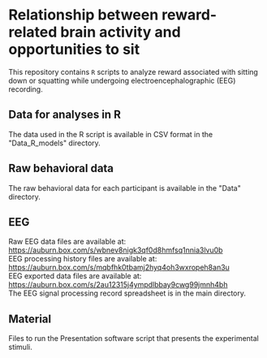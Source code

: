 # Relationship between reward-related brain activity and opportunities to sit

This repository contains `R` scripts to analyze reward associated with sitting down or squatting while undergoing electroencephalographic (EEG) recording. 

## Data for analyses in R
The data used in the R script is available in CSV format in the "Data_R_models" directory.

## Raw behavioral data
The raw behavioral data for each participant is available in the "Data" directory.

## EEG 
Raw EEG data files are available at: https://auburn.box.com/s/wbnev8nigk3qf0d8hmfsq1nnia3lvu0b  
EEG processing history files are available at: https://auburn.box.com/s/mqbfhk0tbamj2hyq4oh3wxropeh8an3u  
EEG exported data files are available at: https://auburn.box.com/s/2au12315j4ympdlbbay9cwg99jmnh4bh  
The EEG signal processing record spreadsheet is in the main directory.


## Material
Files to run the Presentation software script that presents the experimental stimuli.
